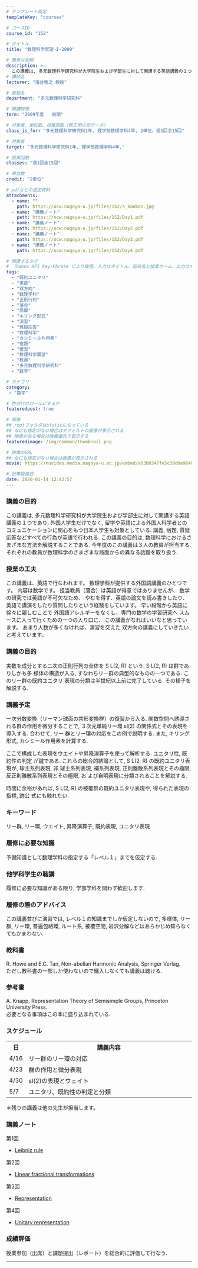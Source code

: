```yaml
---
# テンプレート指定
templateKey: "courses"

# コースID
course_id: "152"

# タイトル
title: "数理科学展望-I-2009"

# 簡単な説明
description: >-
  この講義は, 多元数理科学研究科が大学院生および学部生に対して開講する英語講義の１つであり, 外国人学生だけでなく, 留学や英語による外国人科学者とのコミュニケーションに関心をもつ日本人学生も対象としている. 講義, 宿題, 質疑応答などすべての行為が英語で行われる. この講義の目的は, 数理科学におけるさまざまな方法を解説することである. 今年度のこの講義は３人の教員が担当する. それぞれの教員 ....
# 講師名
lecturer: "落合啓之 教授"

# 部局名
department: "多元数理科学研究科"

# 開講時限
term: "2009年度	前期"

# 対象者、単位数、授業回数（修正用の元データ）
class_is_for: "多元数理科学研究科1年, 理学部数理学科4年, 2単位、週1回全15回"

# 対象者
target: "多元数理科学研究科1年, 理学部数理学科4年,"

# 授業回数
classes: "週1回全15回"

# 単位数
credit: "2単位"

# pdfなどの追加資料
attachments:
  - name: "" 
    path: https://ocw.nagoya-u.jp/files/152/s_kanban.jpg
  - name: "講義ノート" 
    path: https://ocw.nagoya-u.jp/files/152/Day1.pdf
  - name: "講義ノート" 
    path: https://ocw.nagoya-u.jp/files/152/Day2.pdf
  - name: "講義ノート" 
    path: https://ocw.nagoya-u.jp/files/152/Day3.pdf
  - name: "講義ノート" 
    path: https://ocw.nagoya-u.jp/files/152/Day4.pdf

# 関連するタグ
# （Yahoo API Key-Phrase により取得。入力はタイトル、部局名と授業ホーム、出力はキーフレーズ（tags））
tags:
  - "既約ユニタリ"
  - "実数"
  - "双方向"
  - "数理学科"
  - "正則行列"
  - "落合"
  - "局面"
  - "キリング形式"
  - "演習"
  - "質疑応答"
  - "数理科学"
  - "カシミール作用素"
  - "宿題"
  - "復習"
  - "数理科学展望"
  - "教員"
  - "多元数理科学研究科"
  - "数学"

# カテゴリ
category:
 - "数学"

# 色付けのロールにするか
featuredpost: true

# 画像
## rootフォルダはstaticになっている
## なにも指定がない場合はデフォルトの画像が表示される
## 映像がある場合は映像優先で表示する
featuredimage: /img/common/thumbnail.png

# 映像のURL
## なにも指定がない場合は画像が表示される
movie: https://nuvideo.media.nagoya-u.ac.jp/embed/a63b0347fe5c39d0a964002cfd5ed9a09a009039

# 記事投稿日
date: 2020-01-14 12:43:57
---
```


### 講義の目的

この講義は, 多元数理科学研究科が大学院生および学部生に対して開講する英語講義の１つであり, 外国人学生だけでなく, 留学や英語による外国人科学者とのコミュニケーションに関心をもつ日本人学生も対象としている. 講義, 宿題, 質疑応答などすべての行為が英語で行われる. この講義の目的は, 数理科学におけるさまざまな方法を解説することである. 今年度のこの講義は３人の教員が担当する. それぞれの教員が数理科学のさまざまな局面からの異なる話題を取り扱う.


### 授業の工夫

この講義は、英語で行なわれます。 数理学科が提供する外国語講義のひとつです。 内容は数学です。 担当教員（落合）は英語が得意ではありませんが、 数学の研究では英語が不可欠なため、 やむを得ず、英語の論文を読み書きしたり、 英語で講演をしたり質問したりという経験をしています。 早い段階から英語に徐々に親しむことで 外国語アレルギーをなくし、専門の数学の学習研究へ スムースに入って行くための一つの入り口に、 この講義がなればいいなと思っています。 あまり人数が多くなければ、演習を交えた 双方向の講義にしていきたいと考えています。





### 講義の目的

実数を成分とする二次の正則行列の全体を S L(2, R) という. S L(2, R) は群でありしかも多 様体の構造が入る, すなわちリー群の典型的なものの一つである. このリー群の既約ユニタリ 表現の分類は半世紀以上前に完了している. その様子を解説する. 

### 講義予定

一次分数変換（リーマン球面の共形変換群）の復習から入る. 関数空間へ誘導される群の作用を微分することで, ３次元単純リー環 sl(2) の関係式とその表現を導入する. 合わせて, リー 群とリー環の対応をこの例で説明する. また, キリング形式, カシミール作用素を計算する. 

ここで構成した表現をウエイトや昇降演算子を使って解析する. ユニタリ性, 既約性の判定 が鍵である. これらの総合的結論として, S L(2, R) の既約ユニタリ表現が, 球主系列表現, 非 球主系列表現, 補系列表現, 正則離散系列表現とその極限, 反正則離散系列表現とその極限, お よび自明表現に分類されることを解説する. 

時間に余裕があれば, S L(2, R) の被覆群の既約ユニタリ表現や, 得られた表現の指標, 跡公 式にも触れたい. 

### キーワード

リー群, リー環, ウエイト, 昇降演算子, 既約表現, ユニタリ表現

### 履修に必要な知識

予備知識として数理学科の指定する「レベル１」までを仮定する.

### 他学科学生の聴講

履修に必要な知識がある限り, 学部学科を問わず歓迎します.

### 履修の際のアドバイス

この講義並びに演習では, レベル１の知識までしか仮定しないので, 多様体, リー群, リー環, 普遍包絡環, ルート系, 被覆空間, 岩沢分解などはあらかじめ知らなく てもかまわない.

### 教科書

R. Howe and E.C. Tan, Non-abelian Harmonic Analysis, Springer Verlag.  
ただし教科書の一部しか使わないので購入しなくても講義は聴ける.

### 参考書

A. Knapp, Representation Theory of Semisimple Groups, Princeton University Press.  
必要となる事項はこの本に盛り込まれている.


<h3>スケジュール</h3>
<table class="basic" width="455">
<tr>
<th width="20" class="center">日</th>
<th width="435" class="center">講義内容</th>
</tr>
<tr>
<td width="20" class="center">4/16</td>
<td width="435">リー群のリー環の対応</td>
</tr>
<tr>
<td width="20" class="center">4/23</td>
<td width="435">群の作用と微分表現</td>
</tr>
<tr>
<td width="20" class="center">4/30</td>
<td width="435">sl(2)の表現とウェイト</td>
</tr>
<tr>
<td width="20" class="center">5/7</td>
<td width="435">ユニタリ、既約性の判定と分類</td>
</tr>
</table>
<p>＊残りの講義は他の先生が担当します。</p>


### 講義ノート

第1回

- [Leibniz rule](https://ocw.nagoya-u.jp/files/152/Day1.pdf) 

第2回

- [Linear fractional transformations](https://ocw.nagoya-u.jp/files/152/Day2.pdf) 

第3回

- [Representation](https://ocw.nagoya-u.jp/files/152/Day3.pdf) 

第4回

- [Unitary representation](https://ocw.nagoya-u.jp/files/152/Day4.pdf) 





### 成績評価

授業参加（出席）と課題提出（レポート）を総合的に評価して行なう.





-----